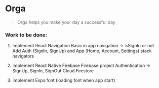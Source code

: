 # Orga

> Orga helps you make your day a successful day

### Work to be done:

1. Implement React Navigation
   Basic in app navigation -> isSignIn or not
   Add Auth (SignIn, SignUp) and App (Home, Account, Settings) stack navigators

2. Implement React Native Firebase
   Firebase project
   Authentication -> SignUp, SignIn, SignOut
   Cloud Firestore

3. Implement Expo font (loading font when app start)
